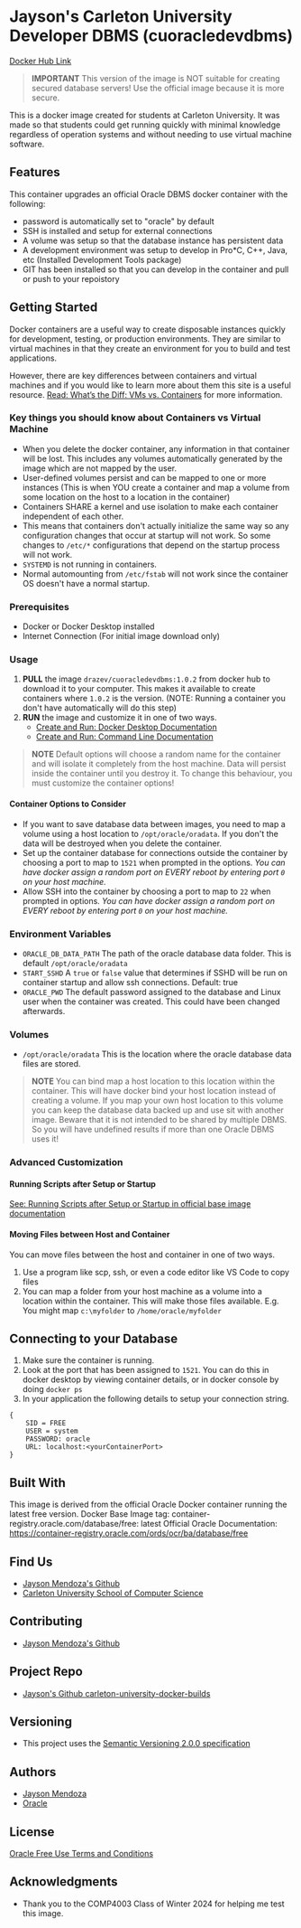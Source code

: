 # Jayson's Carleton University Developer DBMS (cuoracledevdbms)
[Docker Hub Link](https://hub.docker.com/repository/docker/drazev/cuoracledevdbms/)
> **IMPORTANT**
> This version of the image is NOT suitable for creating secured database servers! Use the official image because it is more secure.

This is a docker image created for students at Carleton University. It was made so that students could get running quickly with minimal knowledge regardless of operation systems and without needing to use virtual machine software.

## Features
This container upgrades an official Oracle DBMS docker container with the following:
- password is automatically set to "oracle" by default
- SSH is installed and setup for external connections
- A volume was setup so that the database instance has persistent data
- A development environment was setup to develop in Pro*C, C++, Java, etc (Installed Development Tools package)
- GIT has been installed so that you can develop in the container and pull or push to your repoistory

## Getting Started
Docker containers are a useful way to create disposable instances quickly for development, testing, or production environments. They are similar to virtual machines in that they create an environment for you to build and test applications.  

However, there are key differences between containers and virtual machines and if you would like to learn more about them this site is a useful resource. [Read: What’s the Diff: VMs vs. Containers](https://www.backblaze.com/blog/vm-vs-containers/) for more information.

### Key things you should know about Containers vs Virtual Machine
- When you delete the docker container, any information in that container will be lost. This includes any volumes automatically generated by the image which are not mapped by the user.
- User-defined volumes  persist and can be mapped to one or more instances (This is when YOU create a container and map a volume from some location on the host to a location in the container)
- Containers SHARE a kernel and use isolation to make each container independent of each other.
- This means that containers don't actually initialize the same way so any configuration changes that occur at startup will not work. So some changes to `/etc/*` configurations that depend on the startup process will not work.
- `SYSTEMD` is not running in containers.
- Normal automounting from `/etc/fstab` will not work since the container OS doesn't have a normal startup.

### Prerequisites
- Docker or Docker Desktop installed
- Internet Connection (For initial image download only)

### Usage
1) **PULL** the image `drazev/cuoracledevdbms:1.0.2` from docker hub to download it to your computer. This makes it available to create containers where `1.0.2` is the version. (NOTE: Running a container you don't have automatically will do this step)
2) **RUN** the image and customize it in one of two ways.
    - [Create and Run: Docker Desktop Documentation](https://docs.docker.com/guides/walkthroughs/run-a-container/)  
    - [Create and Run: Command Line Documentation](https://docs.docker.com/reference/cli/docker/container/run/)
> **NOTE**
> Default options will choose a random name for the container and will isolate it completely from the host machine. 
> Data will persist inside the container until you destroy it.
>To change this behaviour, you must customize the container options!

#### Container Options to Consider
- If you want to save database data between images, you need to map a volume using a host location to `/opt/oracle/oradata`. If you don't the data will be destroyed when you delete the container.
- Set up the container database for connections outside the container by choosing a port to map to `1521` when prompted in the options. *You can have docker assign a random port on EVERY reboot by entering port `0` on your host machine.*
- Allow SSH into the container by choosing a port to map to `22` when prompted in options. *You can have docker assign a random port on EVERY reboot by entering port `0` on your host machine.*

### Environment Variables
- `ORACLE_DB_DATA_PATH` The path of the oracle database data folder. This is default `/opt/oracle/oradata`
- `START_SSHD`  A `true` or `false` value that determines if SSHD will be run on container startup and allow ssh connections. Default:  true
- `ORACLE_PWD` The default password assigned to the database and Linux user when the container was created. This could have been changed afterwards.

### Volumes
- `/opt/oracle/oradata` This is the location where the oracle database data files are stored. 
> **NOTE**
> You can bind map a host location to this location within the container. This will have docker bind your host location instead of creating a volume. 
> If you map your own host location to this volume you can keep the database data backed up and use sit with another image.
> Beware that it is not intended to be shared by multiple DBMS. So you will have undefined results if more than one Oracle DBMS uses it!

### Advanced Customization
#### Running Scripts after Setup or Startup
[See: Running Scripts after Setup or Startup in official base image documentation](https://container-registry.oracle.com/ords/ocr/ba/database/free)

#### Moving Files between Host and Container
You can move files between the host and container in one of two ways.
1. Use a program like scp, ssh, or even a code editor like VS Code to copy files
2. You can map a folder from your host machine as a volume into a location within the container. This will make those files available. E.g. You might map `c:\myfolder` to `/home/oracle/myfolder`

## Connecting to your Database
1. Make sure the container is running. 
2. Look at the port that has been assigned to `1521`. You can do this in docker desktop by viewing container details, or in docker console by doing `docker ps`
3. In your application the following details to setup your connection string. 
```
{
    SID = FREE
    USER = system
    PASSWORD: oracle
    URL: localhost:<yourContainerPort>
}
```
## Built With
This image is derived from the official Oracle Docker container running the latest free version.
Docker Base Image tag: container-registry.oracle.com/database/free: latest
Official Oracle Documentation: https://container-registry.oracle.com/ords/ocr/ba/database/free

## Find Us
- [Jayson Mendoza's Github](https://github.com/JaysonMendoza)
- [Carleton University School of Computer Science](https://carleton.ca/scs/)

## Contributing
- [Jayson Mendoza's Github](https://github.com/JaysonMendoza)

## Project Repo
- [Jayson's Github carleton-university-docker-builds ](https://github.com/JaysonMendoza/docker-builds/tree/main/CUOracleDeveloperDBMS)

## Versioning
- This project uses the [Semantic Versioning 2.0.0 specification](https://semver.org/)

## Authors
- [Jayson Mendoza](<mailto:jayson.k.mendoza@gmail.com?subject=cuoracledevdbms Docker Container Inquiry>)
- [Oracle](https://www.oracle.com)

## License
[Oracle Free Use Terms and Conditions](https://container-registry.oracle.com/ords/ocr/ba/database/free)

## Acknowledgments
- Thank you to the COMP4003 Class of Winter 2024 for helping me test this image.
